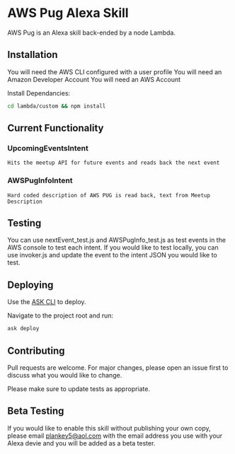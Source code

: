 # AWS Pug Alexa Skill

AWS Pug is an Alexa skill back-ended by a node Lambda. 

## Installation

You will need the AWS CLI configured with a user profile
You will need an Amazon Developer Account
You will need an AWS Account

Install Dependancies:

```bash
cd lambda/custom && npm install
```
## Current Functionality
### UpcomingEventsIntent
    Hits the meetup API for future events and reads back the next event
### AWSPugInfoIntent
    Hard coded description of AWS PUG is read back, text from Meetup Description

## Testing
You can use nextEvent_test.js and AWSPugInfo_test.js as test events in the AWS console to test each intent. If you would like to test locally, you can use invoker.js and update the event to the intent JSON you would like to test. 

## Deploying

Use the [ASK CLI](https://developer.amazon.com/docs/smapi/quick-start-alexa-skills-kit-command-line-interface.html) to deploy.

Navigate to the project root and run: 
```bash
ask deploy
```

## Contributing
Pull requests are welcome. For major changes, please open an issue first to discuss what you would like to change.

Please make sure to update tests as appropriate.

## Beta Testing
If you would like to enable this skill without publishing your own copy, please email plankey5@aol.com with the email address you use with your Alexa devie and you will be added as a beta tester. 
